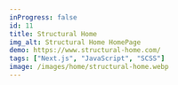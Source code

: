 ```yaml
---
inProgress: false
id: 11
title: Structural Home
img_alt: Structural Home HomePage
demo: https://www.structural-home.com/
tags: ["Next.js", "JavaScript", "SCSS"]
image: /images/home/structural-home.webp
---
```

